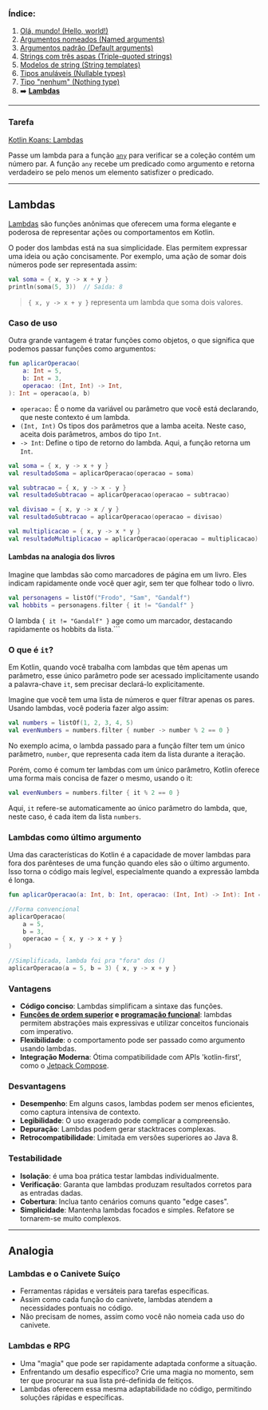 ### Índice:

1. [Olá, mundo! (Hello, world!)](https://github.com/rsicarelli/kotlin-koans-edu-br/blob/main/koans/src/commonMain/kotlin/com/rsicarelli/koansbr/introduction/helloWorld/README.md)
2. [Argumentos nomeados (Named arguments)](https://github.com/rsicarelli/kotlin-koans-edu-br/blob/main/koans/src/commonMain/kotlin/com/rsicarelli/koansbr/introduction/namedArguments/README.md)
3. [Argumentos padrão (Default arguments)](https://github.com/rsicarelli/kotlin-koans-edu-br/blob/main/koans/src/commonMain/kotlin/com/rsicarelli/koansbr/introduction/defaultArguments/README.md)
4. [Strings com três aspas (Triple-quoted strings)](https://github.com/rsicarelli/kotlin-koans-edu-br/blob/main/koans/src/commonMain/kotlin/com/rsicarelli/koansbr/introduction/tripleQuotedStrings/README.md)
5. [Modelos de string (String templates)](https://github.com/rsicarelli/kotlin-koans-edu-br/blob/main/koans/src/commonMain/kotlin/com/rsicarelli/koansbr/introduction/stringTemplates/README.md)
6. [Tipos anuláveis (Nullable types)](https://github.com/rsicarelli/kotlin-koans-edu-br/blob/main/koans/src/commonMain/kotlin/com/rsicarelli/koansbr/introduction/nullableTypes/README.md)
7. [Tipo "nenhum" (Nothing type)](https://github.com/rsicarelli/kotlin-koans-edu-br/blob/main/koans/src/commonMain/kotlin/com/rsicarelli/koansbr/introduction/nothingType/README.md)
8. ➡️ **[Lambdas](https://github.com/rsicarelli/kotlin-koans-edu-br/blob/main/koans/src/commonMain/kotlin/com/rsicarelli/koansbr/introduction/lambdas/README.md)**

---

### Tarefa

[Kotlin Koans: Lambdas](https://play.kotlinlang.org/koans/Introduction/Lambdas/Task.kt)

Passe um lambda para a função [`any`](https://kotlinlang.org/api/latest/jvm/stdlib/kotlin.collections/any.html)
para verificar se a coleção contém um número par.
A função `any` recebe um predicado como argumento e retorna verdadeiro se pelo menos um elemento satisfizer o predicado.

---

## Lambdas

[Lambdas](https://kotlinlang.org/docs/lambdas.html#lambda-expressions-and-anonymous-functions) são funções anônimas que oferecem uma forma
elegante e poderosa de representar ações ou comportamentos em Kotlin.

O poder dos lambdas está na sua simplicidade. Elas permitem expressar uma ideia ou ação concisamente. Por exemplo, uma ação de somar dois
números pode ser representada assim:

```kotlin
val soma = { x, y -> x + y }
println(soma(5, 3))  // Saída: 8
```

> `{ x, y -> x + y }` representa um lambda que soma dois valores.

### Caso de uso

Outra grande vantagem é tratar funções como objetos, o que significa que podemos passar funções como argumentos:

```kotlin
fun aplicarOperacao(
    a: Int = 5,
    b: Int = 3,
    operacao: (Int, Int) -> Int,
): Int = operacao(a, b)
```

- `operacao:` É o nome da variável ou parâmetro que você está declarando, que neste contexto é um lambda.
- `(Int, Int)` Os tipos dos parâmetros que a lamba aceita. Neste caso, aceita dois parâmetros, ambos do tipo `Int`.
- `-> Int`: Define o tipo de retorno do lambda. Aqui, a função retorna um `Int`.

```kotlin
val soma = { x, y -> x + y }
val resultadoSoma = aplicarOperacao(operacao = soma)

val subtracao = { x, y -> x - y }
val resultadoSubtracao = aplicarOperacao(operacao = subtracao)

val divisao = { x, y -> x / y }
val resultadoSubtracao = aplicarOperacao(operacao = divisao)

val multiplicacao = { x, y -> x * y }
val resultadoMultiplicacao = aplicarOperacao(operacao = multiplicacao)
```

#### Lambdas na analogia dos livros

Imagine que lambdas são como marcadores de página em um livro. Eles indicam rapidamente onde você quer agir, sem ter que folhear todo o
livro.

```kotlin
val personagens = listOf("Frodo", "Sam", "Gandalf")
val hobbits = personagens.filter { it != "Gandalf" }
```

O lambda `{ it != "Gandalf" }` age como um marcador, destacando rapidamente os hobbits da lista.```

### O que é `it`?

Em Kotlin, quando você trabalha com lambdas que têm apenas um parâmetro, esse único parâmetro pode ser acessado implicitamente usando a
palavra-chave `it`, sem precisar declará-lo explicitamente.

Imagine que você tem uma lista de números e quer filtrar apenas os pares. Usando lambdas, você poderia fazer algo assim:

```kotlin
val numbers = listOf(1, 2, 3, 4, 5)
val evenNumbers = numbers.filter { number -> number % 2 == 0 }
```

No exemplo acima, o lambda passado para a função filter tem um único parâmetro, `number`, que representa cada item da lista durante a
iteração.

Porém, como é comum ter lambdas com um único parâmetro, Kotlin oferece uma forma mais concisa de fazer o mesmo, usando o it:

```kotlin
val evenNumbers = numbers.filter { it % 2 == 0 }
```

Aqui, `it` refere-se automaticamente ao único parâmetro do lambda, que, neste caso, é cada item da lista `numbers`.

### Lambdas como último argumento

Uma das características do Kotlin é a capacidade de mover lambdas para fora dos parênteses de uma função quando eles são o último
argumento. Isso torna o código mais legível, especialmente quando a expressão lambda é longa.

```kotlin
fun aplicarOperacao(a: Int, b: Int, operacao: (Int, Int) -> Int): Int = operacao(a, b)

//Forma convencional
aplicarOperacao(
    a = 5,
    b = 3,
    operacao = { x, y -> x + y }
)

//Simplificada, lambda foi pra "fora" dos ()
aplicarOperacao(a = 5, b = 3) { x, y -> x + y }
```

### Vantagens

- **Código conciso**: Lambdas simplificam a sintaxe das funções.
- **[Funções de ordem superior](https://kotlinlang.org/docs/lambdas.html#higher-order-functions)
  e [programação funcional](https://pt.wikipedia.org/wiki/Programa%C3%A7%C3%A3o_funcional)**: lambdas permitem abstrações mais expressivas e
  utilizar conceitos funcionais com imperativo.
- **Flexibilidade**: o comportamento pode ser passado como argumento usando lambdas.
- **Integração Moderna**: Ótima compatibilidade com APIs 'kotlin-first', como
  o [Jetpack Compose](https://developer.android.com/jetpack/compose).

### Desvantagens

- **Desempenho**: Em alguns casos, lambdas podem ser menos eficientes, como captura intensiva de contexto.
- **Legibilidade**: O uso exagerado pode complicar a compreensão.
- **Depuração**: Lambdas podem gerar stacktraces complexas.
- **Retrocompatibilidade**: Limitada em versões superiores ao Java 8.

### Testabilidade

- **Isolação**: é uma boa prática testar lambdas individualmente.
- **Verificação**: Garanta que lambdas produzam resultados corretos para as entradas dadas.
- **Cobertura**: Inclua tanto cenários comuns quanto "edge cases".
- **Simplicidade**: Mantenha lambdas focados e simples. Refatore se tornarem-se muito complexos.

---
## Analogia

### Lambdas e o Canivete Suíço

- Ferramentas rápidas e versáteis para tarefas específicas.
- Assim como cada função do canivete, lambdas atendem a necessidades pontuais no código.
- Não precisam de nomes, assim como você não nomeia cada uso do canivete.

### Lambdas e RPG
- Uma "magia" que pode ser rapidamente adaptada conforme a situação.
- Enfrentando um desafio específico? Crie uma magia no momento, sem ter que procurar na sua lista pré-definida de feitiços.
- Lambdas oferecem essa mesma adaptabilidade no código, permitindo soluções rápidas e específicas.
